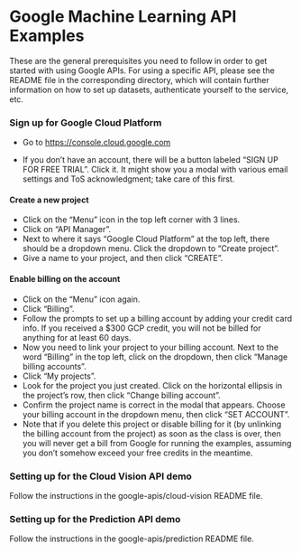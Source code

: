 # Google Machine Learning API Examples

These are the general prerequisites you need to follow in order to get started with using Google APIs.  For using a specific API, please see the README file in the corresponding directory, which will contain further information on how to set up datasets, authenticate yourself to the service, etc.

### Sign up for Google Cloud Platform

* Go to https://console.cloud.google.com

* If you don’t have an account, there will be a button labeled “SIGN UP FOR FREE TRIAL”.  Click it.  It might show you a modal with various email settings and ToS acknowledgment; take care of this first.

#### Create a new project
* Click on the “Menu” icon in the top left corner with 3 lines.
* Click on “API Manager”.
* Next to where it says “Google Cloud Platform” at the top left, there should be a dropdown menu.  Click the dropdown to “Create project”.
* Give a name to your project, and then click “CREATE”.

#### Enable billing on the account
* Click on the “Menu” icon again.
* Click “Billing”.
* Follow the prompts to set up a billing account by adding your credit card info.  If you received a $300 GCP credit, you will not be billed for anything for at least 60 days.
* Now you need to link your project to your billing account.  Next to the word “Billing” in the top left, click on the dropdown, then click “Manage billing accounts”.
* Click “My projects”.
* Look for the project you just created.  Click on the horizontal ellipsis in the project’s row, then click “Change billing account”.
* Confirm the project name is correct in the modal that appears.  Choose your billing account in the dropdown menu, then click “SET ACCOUNT”.
* Note that if you delete this project or disable billing for it (by unlinking the billing account from the project) as soon as the class is over, then you will never get a bill from Google for running the examples, assuming you don’t somehow exceed your free credits in the meantime.

### Setting up for the Cloud Vision API demo

Follow the instructions in the google-apis/cloud-vision README file.

### Setting up for the Prediction API demo

Follow the instructions in the google-apis/prediction README file.
